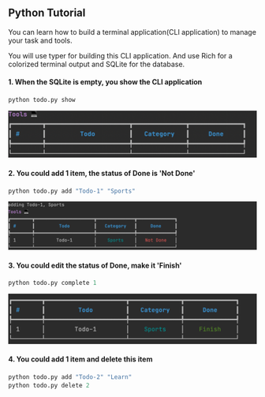 ## Python Tutorial

You can learn how to build a terminal application(CLI application) to manage your task and tools. 

You will use typer for building this CLI application. 
And use Rich for a colorized terminal output and SQLite for the database. 


#### 1. When the SQLite is empty, you show the CLI application
```python
python todo.py show
```
![Image text](images/first_step.png)

#### 2. You could add 1 item, the status of Done is 'Not Done'
```python
python todo.py add "Todo-1" "Sports"
```
![Image text](images/second_step.png)

#### 3. You could edit the status of Done, make it 'Finish'
```python
python todo.py complete 1
```
![image text](images/third_step.png)

#### 4. You could add 1 item and delete this item
```python
python todo.py add "Todo-2" "Learn"
python todo.py delete 2
```
